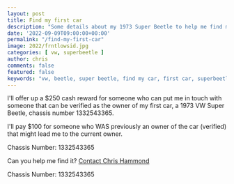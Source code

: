 ```yaml
---
layout: post
title: Find my first car
description: "Some details about my 1973 Super Beetle to help me find my first car!"
date: '2022-09-09T09:00:00+00:00'
permalink: "/find-my-first-car"
image: 2022/frntlowsid.jpg
categories: [ vw, superbeetle ]
author: chris
comments: false
featured: false
keywords: "vw, beetle, super beetle, find my car, first car, superbeetle, volkswagen"
---
```

I'll offer up a $250 cash reward for someone who can put me in touch with someone that can be verified as the owner of my first car, a 1973 VW Super Beetle, chassis number 1332543365.


I'll pay $100 for someone who WAS previously an owner of the car (verified) that might lead me to the current owner.

Chassis Number: 1332543365

Can you help me find it? [Contact Chris Hammond](https://www.chrishammond.com/Contact)

Chassis Number: 1332543365


